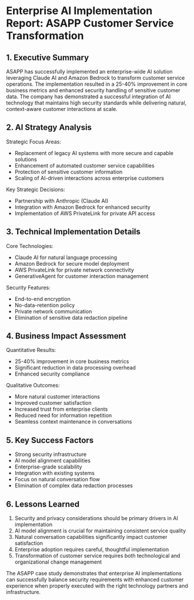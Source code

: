 # Enterprise AI Implementation Report: ASAPP Customer Service Transformation

## 1. Executive Summary
ASAPP has successfully implemented an enterprise-wide AI solution leveraging Claude AI and Amazon Bedrock to transform customer service operations. The implementation resulted in a 25-40% improvement in core business metrics and enhanced security handling of sensitive customer data. The company has demonstrated a successful integration of AI technology that maintains high security standards while delivering natural, context-aware customer interactions at scale.

## 2. AI Strategy Analysis
Strategic Focus Areas:
- Replacement of legacy AI systems with more secure and capable solutions
- Enhancement of automated customer service capabilities
- Protection of sensitive customer information
- Scaling of AI-driven interactions across enterprise customers

Key Strategic Decisions:
- Partnership with Anthropic (Claude AI)
- Integration with Amazon Bedrock for enhanced security
- Implementation of AWS PrivateLink for private API access

## 3. Technical Implementation Details
Core Technologies:
- Claude AI for natural language processing
- Amazon Bedrock for secure model deployment
- AWS PrivateLink for private network connectivity
- GenerativeAgent for customer interaction management

Security Features:
- End-to-end encryption
- No-data-retention policy
- Private network communication
- Elimination of sensitive data redaction pipeline

## 4. Business Impact Assessment
Quantitative Results:
- 25-40% improvement in core business metrics
- Significant reduction in data processing overhead
- Enhanced security compliance

Qualitative Outcomes:
- More natural customer interactions
- Improved customer satisfaction
- Increased trust from enterprise clients
- Reduced need for information repetition
- Seamless context maintenance in conversations

## 5. Key Success Factors
- Strong security infrastructure
- AI model alignment capabilities
- Enterprise-grade scalability
- Integration with existing systems
- Focus on natural conversation flow
- Elimination of complex data redaction processes

## 6. Lessons Learned
1. Security and privacy considerations should be primary drivers in AI implementation
2. AI model alignment is crucial for maintaining consistent service quality
3. Natural conversation capabilities significantly impact customer satisfaction
4. Enterprise adoption requires careful, thoughtful implementation
5. Transformation of customer service requires both technological and organizational change management

The ASAPP case study demonstrates that enterprise AI implementations can successfully balance security requirements with enhanced customer experience when properly executed with the right technology partners and infrastructure.